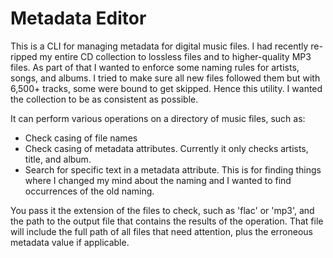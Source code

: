 Metadata Editor
===============
This is a CLI for managing metadata for digital music files. I had recently re-ripped my entire CD collection to lossless files and to higher-quality MP3 files. As
part of that I wanted to enforce some naming rules for artists, songs, and albums. I tried to make sure all new files followed them but with 6,500+ 
tracks, some were bound to get skipped. Hence this utility. I wanted the collection to be as consistent as possible.

It can perform various operations on a directory of music files, such as:

- Check casing of file names
- Check casing of metadata attributes. Currently it only checks artists, title, and album.
- Search for specific text in a metadata attribute. This is for finding things where I changed my mind about the naming and I wanted to find occurrences of the old naming.

You pass it the extension of the files to check, such as 'flac' or 'mp3', and the path to the output file that contains the results of the operation. That file will 
include the full path of all files that need attention, plus the erroneous metadata value if applicable.
